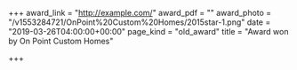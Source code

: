 +++
award_link = "http://example.com/"
award_pdf = ""
award_photo = "/v1553284721/OnPoint%20Custom%20Homes/2015star-1.png"
date = "2019-03-26T04:00:00+00:00"
page_kind = "old_award"
title = "Award won by On Point Custom Homes"

+++
